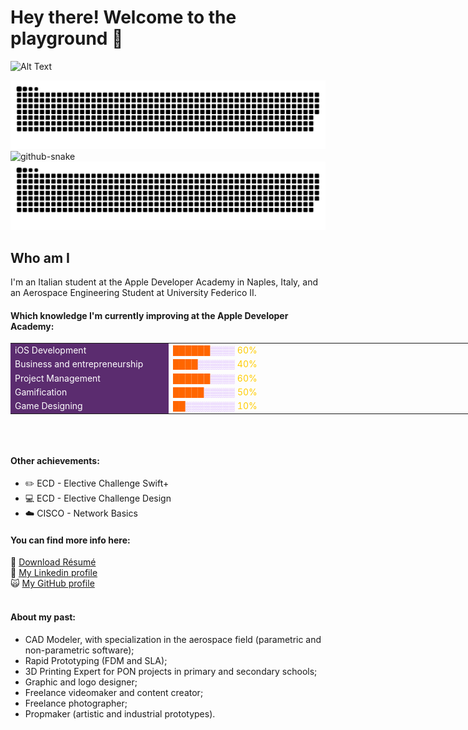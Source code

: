 # Hey there! Welcome to the playground :wave:

![Alt Text](https://raw.githubusercontent.com/saadeghi/saadeghi/master/dino.gif)


<picture>
  <source media="(prefers-color-scheme: dark)" srcset="https://raw.githubusercontent.com/palant-dev/palant-dev/main/github-contribution-grid-snake-dark.svg">
  <source media="(prefers-color-scheme: light)" srcset="https://raw.githubusercontent.com/palant-dev/palant-dev/main/github-contribution-grid-snake.svg">
  <img alt="github contribution grid snake animation" src="https://raw.githubusercontent.com/palant-dev/palant-dev/main/github-contribution-grid-snake.svg">
</picture>
 
<picture>
  <source media="(prefers-color-scheme: dark)" srcset="github-snake-dark.svg" />
  <source media="(prefers-color-scheme: light)" srcset="github-snake.svg" />
  <img alt="github-snake" src="github-snake.svg" />
</picture>

 <picture>
  <source media="(prefers-color-scheme: dark)" srcset="https://raw.githubusercontent.com/platane/platane/output/github-contribution-grid-snake-dark.svg">
  <source media="(prefers-color-scheme: light)" srcset="https://raw.githubusercontent.com/platane/platane/output/github-contribution-grid-snake.svg">
  <img alt="github contribution grid snake animation" src="https://raw.githubusercontent.com/platane/platane/output/github-contribution-grid-snake.svg">
</picture>


## Who am I

I'm an Italian student at the Apple Developer Academy in Naples, Italy, and an Aerospace Engineering Student at University Federico II.</p>
<h4><strong>Which knowledge I'm currently improving at the Apple Developer Academy:</strong></h4>
    <div>
        <table style="height: 123px; width: 839px; margin-left: auto; margin-right: auto;" border="0">
            <tbody>
                <tr>
                    <td style="width: 239.545px; background-color: #5b2c6f; text-align: left;"><span style="color: #ffffff;">iOS Development</span></td>
                    <td style="width: 574.455px; text-align: left;"><span style="color: #ff6600;">██████</span><span style="color: #cc99ff;">▒▒▒▒</span> <span style="color: #ffcc00;">60%</span></td>
                </tr>
                <tr>
                    <td style="width: 239.545px; background-color: #5b2c6f; text-align: left;"><span style="color: #ffffff;">Business and entrepreneurship</span></td>
                    <td style="width: 574.455px; text-align: left;"><span style="color: #ff6600;">████<span style="color: #cc99ff;">▒▒▒▒▒▒</span></span><span style="color: #ffcc00;"> 40%</span></td>
                </tr>
                <tr>
                    <td style="width: 239.545px; background-color: #5b2c6f; text-align: left;"><span style="color: #ffffff;">Project Management</span></td>
                    <td style="width: 574.455px;"><span style="color: #ff6600;">██████<span style="color: #cc99ff;">▒▒▒▒</span></span> <span style="color: #ffcc00;">60%</span></td>
                </tr>
                <tr>
                    <td style="width: 239.545px; background-color: #5b2c6f; text-align: left;"><span style="color: #ffffff;">Gamification</span></td>
                    <td style="width: 574.455px;"><span style="color: #ff6600;">█████<span style="color: #cc99ff;">▒▒▒▒▒</span></span> <span style="color: #ffcc00;">50%</span></td>
                </tr>
                <tr>
                    <td style="width: 239.545px; background-color: #5b2c6f; text-align: left;"><span style="color: #ffffff;">Game Designing</span></td>
                    <td style="width: 574.455px;"><span style="color: #ff6600;">██<span style="color: #cc99ff;">▒▒▒▒▒▒▒▒</span></span> <span style="color: #ffcc00;">10%</span></td>
                </tr>
            </tbody>
        </table>
    </div>
    <h4>&nbsp;</h4>
    <h4><strong>Other achievements:</strong></h4>
    <ul>
        <li>✏️ ECD - Elective Challenge Swift+
            <li>💻 ECD - Elective Challenge Design
                <li>☁️ CISCO - Network Basics
    </ul>
    <h4><strong>You can find more info here:</strong></h4>
        📄 <a href="https://drive.google.com/file/d/1qFsz9l9MuMkTYofrgkajZ79T9axHuzJR/view?usp=share_link"> Download Résumé</a><br>
        💼 <a href="https://www.linkedin.com/in/antonio-palomba-dev/">My Linkedin profile</a><br>
        🙀 <a href="https://github.com/apalomba22">My GitHub profile</a><br><br>
    <h4><strong>About my past:</strong></h4>
    <ul>
        <li>CAD Modeler, with specialization in the aerospace field (parametric and non-parametric software);</li>
        <li>Rapid Prototyping (FDM and SLA);</li>
        <li>3D Printing Expert for PON projects in primary and secondary schools;</li>
        <li>Graphic and logo designer;</li>
        <li>Freelance videomaker and content creator;</li>
        <li>Freelance photographer;</li>
        <li>Propmaker (artistic and industrial prototypes).</li>
    </ul>

